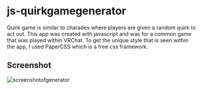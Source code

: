 # js-quirkgamegenerator

Quirk game is similar to charades where players are given a random quirk to act out.
This app was created with javascript and was for a common game that was played within VRChat.
To get the unique style that is seen within the app, I used PaperCSS which is a free css framework.

## Screenshot
![screenshotofgenerator](https://user-images.githubusercontent.com/40008667/62418100-56ef1680-b627-11e9-86bf-3991dd996cf3.PNG)
